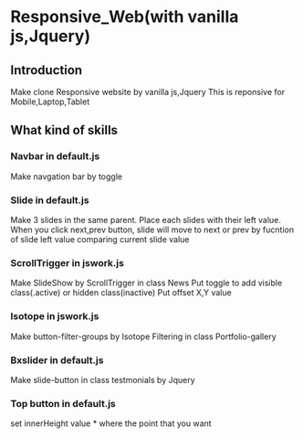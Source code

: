 # **Responsive_Web(with vanilla js,Jquery)**

## Introduction

Make clone Responsive website by vanilla js,Jquery
This is reponsive for Mobile,Laptop,Tablet

## What kind of skills

### Navbar in default.js

Make navgation bar by toggle

### Slide in default.js

Make 3 slides in the same parent.
Place each slides with their left value.
When you click next,prev button,
slide will move to next or prev by fucntion of slide left value comparing current slide value

### ScrollTrigger in jswork.js

Make SlideShow by ScrollTrigger in class News
Put toggle to add visible class(.active) or hidden class(inactive)
Put offset X,Y value

### Isotope in jswork.js

Make button-filter-groups by Isotope Filtering in class Portfolio-gallery

### Bxslider in default.js

Make slide-button in class testmonials by Jquery

### Top button in default.js

set innerHeight value \* where the point that you want
